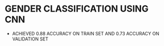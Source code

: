 # GENDER CLASSIFICATION USING CNN
- ACHIEVED 0.88 ACCURACY ON TRAIN SET AND 0.73 ACCURACY ON VALIDATION SET
